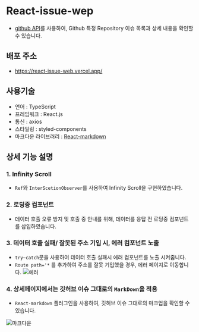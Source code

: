 # React-issue-wep

- [github API](https://docs.github.com/ko/rest?apiVersion=2022-11-28)를 사용하여, Github 특정 Repository 이슈 목록과 상세 내용을 확인할 수 있습니다.

## 배포 주소

- https://react-issue-web.vercel.app/
 
## 사용기술

- 언어 : TypeScript
- 프레임워크 : React.js
- 통신 : axios
- 스타일링 : styled-components
- 마크다운 라이브러리 : [React-markdown](https://github.com/remarkjs/react-markdown)

## 상세 기능 설명

### 1. Infinity Scroll

- `Ref`와 `InterScetionObserver`를 사용하여 Infinity Scroll을 구현하였습니다.


### 2. 로딩중 컴포넌트

- 데이터 호출 오류 방지 및 호출 중 안내를 위해, 데이터를 응답 전 로딩중 컴포넌트를 삽입하였습니다.

### 3. 데이터 호출 실패/ 잘못된 주소 기입 시, 에러 컴포넌트 노출

- `try~catch`문을 사용하여 데이터 호출 실패시 에러 컴포넌트를 노출 시켜줍니다.
- `Route path='*` 를 추가하여 주소를 잘못 기입했을 경우, 에러 페이지로 이동합니다.
![에러](https://github.com/JangHyunjeong/react-issue-web/assets/85441226/1fa475fa-8117-446c-8937-abce84c4de4f)


### 4. 상세페이지에서는 깃허브 이슈 그대로의 `MarkDown`을 적용

- `React-markdown` 플러그인을 사용하여, 깃허브 이슈 그대로의 마크업을 확인할 수 있습니다.
  
![마크다운](https://github.com/JangHyunjeong/react-issue-web/assets/85441226/b10210d6-7db5-4d9b-8c63-9b44617f3ed8)


